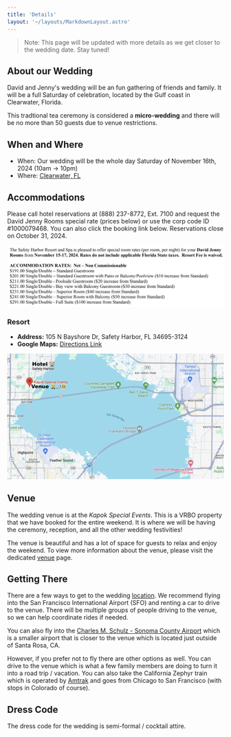 ```yaml
---
title: 'Details'
layout: '~/layouts/MarkdownLayout.astro'
---
```


> Note: This page will be updated with more details as we get closer to the wedding date. Stay tuned!

## About our Wedding

David and Jenny's wedding will be an fun gathering of friends and family. It will be a full Saturday of celebration, located by the Gulf coast in Clearwater, Florida.

This tradtional tea ceremony is considered a **micro-wedding** and there will be no more than 50 guests due to venue restrictions.

## When and Where

- When: Our wedding will be the whole day Saturday of November 16th, 2024 (10am -> 10pm)
- Where: [Clearwater, FL](https://maps.app.goo.gl/VdFo88jXNWgfK8277)

## Accommodations

Please call hotel reservations at (888) 237-8772, Ext. 7100 and request the David Jenny Rooms special rate (prices below) or use the corp code ID #1000079468. You can also click the booking link below. Reservations close on October 31, 2024.

![resort-rates](src/assets/images/resort-rates.png)

### Resort

- **Address:** 105 N Bayshore Dr, Safety Harbor, FL 34695-3124
- **Google Maps:** [Directions Link](https://maps.app.goo.gl/SfBoGPmmbZpUpHJR9)

![house](src/assets/images/kapok-map.png)

## Venue

The wedding venue is at the _Kapok Special Events_. This is a VRBO property that we have booked for the entire weekend. It is where we will be having the ceremony, reception, and all the other wedding festivities!

The venue is beautiful and has a lot of space for guests to relax and enjoy the weekend. To view more information about the venue, please visit the dedicated [venue](/venue) page.

## Getting There

There are a few ways to get to the wedding [location](/location). We recommend flying into the San Francisco International Airport (SFO) and renting a car to drive to the venue. There will be multiple groups of people driving to the venue, so we can help coordinate rides if needed.

You can also fly into the [Charles M. Schulz - Sonoma County Airport](https://sonomacountyairport.org/) which is a smaller airport that is closer to the venue which is located just outside of Santa Rosa, CA.

However, if you prefer not to fly there are other options as well. You can drive to the venue which is what a few family members are doing to turn it into a road trip / vacation. You can also take the California Zephyr train which is operated by [Amtrak](https://www.amtrak.com/california-zephyr-train) and goes from Chicago to San Francisco (with stops in Colorado of course).

## Dress Code

The dress code for the wedding is semi-formal / cocktail attire.

